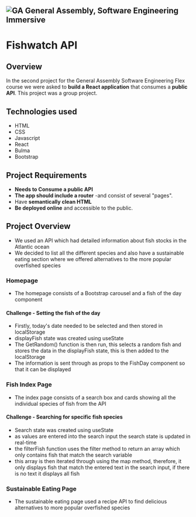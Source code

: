 ## ![GA](https://cloud.githubusercontent.com/assets/40461/8183776/469f976e-1432-11e5-8199-6ac91363302b.png) General Assembly, Software Engineering Immersive
# Fishwatch API

## Overview 

In the second project for the General Assembly Software Engineering Flex course we were asked to **build a React application** that consumes a **public API**. This project was a group project.

## Technologies used 
* HTML
* CSS
* Javascript
* React
* Bulma
* Bootstrap

## Project Requirements

* **Needs to Consume a public API**
* **The app should include a router** -and consist of several "pages".
* Have **semantically clean HTML** 
* **Be deployed online** and accessible to the public.

## Project Overview

- We used an API which had detailed information about fish stocks in the Atlantic ocean
- We decided to list all the different species and also have a sustainable eating section where we offered alternatives to the more popular overfished species

### Homepage

- The homepage consists of a Bootstrap carousel and a fish of the day component

#### Challenge - Setting the fish of the day

- Firstly, today's date needed to be selected and then stored in localStorage
- displayFish state was created using useState
- The GetRandom() function is then run, this selects a random fish and stores the data in the displayFish state, this is then added to the localStorage
- The information is sent through as props to the FishDay component so that it can be displayed

### Fish Index Page

- The index page consists of a search box and cards showing all the individual species of fish from the API

#### Challenge - Searching for specific fish species
- Search state was created using useState
- as values are entered into the search input the search state is updated in real-time
- the filterFish function uses the filter method to return an array which only contains fish that match the search variable
- this array is then iterated through using the map method, therefore, it only displays fish that match the entered text in the search input, if there is no text it displays all fish

### Sustainable Eating Page

- The sustainable eating page used a recipe API to find delicious alternatives to more popular overfished species

